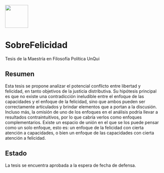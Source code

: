 <a href="url"><img src="https://ddhh.unq.edu.ar/wp-content/uploads/2017/04/Logo-UNQ-RGB.png" height="75"></a>

# SobreFelicidad
Tesis de la Maestría en Filosofía Política UnQui

## Resumen
Esta tesis se propone analizar el potencial conflicto entre libertad y felicidad, en tanto objetivos de la justicia distributiva. Su hipótesis principal es que no existe una contradicción ineludible entre el enfoque de las capacidades y el enfoque de la felicidad, sino que ambos pueden ser correctamente articulados y brindar elementos que a portan a la discusión. Incluso más, la omisión de uno de los enfoques en el análisis podría llevar a resultados contraintuitivos, por lo que cabría verlos como enfoques complementarios. Existe un espacio de unión en el que se los puede pensar como un solo enfoque, esto es: un enfoque de la felicidad con cierta atención a capacidades, o bien un enfoque de las capacidades con cierta atención a felicidad.

## Estado
La tesis se encuentra aprobada a la espera de fecha de defensa. 
